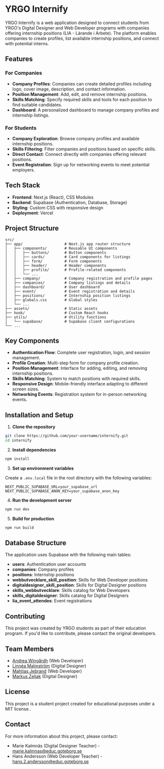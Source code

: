 # YRGO Internify

YRGO Internify is a web application designed to connect students from YRGO's Digital Designer and Web Developer programs with companies offering internship positions (LIA - Lärande i Arbete). The platform enables companies to create profiles, list available internship positions, and connect with potential interns.

## Features

### For Companies

- **Company Profiles**: Companies can create detailed profiles including logo, cover image, description, and contact information.
- **Position Management**: Add, edit, and remove internship positions.
- **Skills Matching**: Specify required skills and tools for each position to find suitable candidates.
- **Dashboard**: A personalized dashboard to manage company profiles and internship listings.

### For Students

- **Company Exploration**: Browse company profiles and available internship positions.
- **Skills Filtering**: Filter companies and positions based on specific skills.
- **Direct Contact**: Connect directly with companies offering relevant positions.
- **Event Registration**: Sign up for networking events to meet potential employers.

## Tech Stack

- **Frontend**: Next.js (React), CSS Modules
- **Backend**: Supabase (Authentication, Database, Storage)
- **Styling**: Custom CSS with responsive design
- **Deployment**: Vercel

## Project Structure

```
src/
├── app/                   # Next.js app router structure
│   ├── components/        # Reusable UI components
│   │   ├── buttons/       # Button components
│   │   ├── cards/         # Card components for listings
│   │   ├── form/          # Form components
│   │   ├── header/        # Header components
│   │   ├── profile/       # Profile-related components
│   │   └── ...
│   ├── company/           # Company registration and profile pages
│   ├── companies/         # Company listings and details
│   ├── dashboard/         # User dashboard
│   ├── event/             # Event registration and details
│   ├── positions/         # Internship position listings
│   ├── globals.css        # Global styles
│   └── ...
├── assets/                # Static assets
├── hook/                  # Custom React hooks
├── utils/                 # Utility functions
│   └── supabase/          # Supabase client configurations
└── ...
```

## Key Components

- **Authentication Flow**: Complete user registration, login, and session management.
- **Profile Creation**: Multi-step form for company profile creation.
- **Position Management**: Interface for adding, editing, and removing internship positions.
- **Skills Matching**: System to match positions with required skills.
- **Responsive Design**: Mobile-friendly interface adapting to different screen sizes.
- **Networking Events**: Registration system for in-person networking events.

## Installation and Setup

1. **Clone the repository**

```bash
git clone https://github.com/your-username/internify.git
cd internify
```

2. **Install dependencies**

```bash
npm install
```

3. **Set up environment variables**

Create a `.env.local` file in the root directory with the following variables:

```
NEXT_PUBLIC_SUPABASE_URL=your_supabase_url
NEXT_PUBLIC_SUPABASE_ANON_KEY=your_supabase_anon_key
```

4. **Run the development server**

```bash
npm run dev
```

5. **Build for production**

```bash
npm run build
```

## Database Structure

The application uses Supabase with the following main tables:

- **users**: Authentication user accounts
- **companies**: Company profiles
- **positions**: Internship positions
- **webbutvecklare_skill_position**: Skills for Web Developer positions
- **digitaldesigner_skill_position**: Skills for Digital Designer positions
- **skills_webbutvecklare**: Skills catalog for Web Developers
- **skills_digitaldesigner**: Skills catalog for Digital Designers
- **lia_event_attendes**: Event registrations

## Contributing

This project was created by YRGO students as part of their education program. If you'd like to contribute, please contact the original developers.

## Team Members

- [Andrea Wingårdh](https://github.com/Andreawingardh) (Web Developer)
- [Linnéa Malmström](https://www.linkedin.com/in/linneamalmstroem/) (Digital Designer)
- [Mahtias Jebrand](https://github.com/Mahtte94) (Web Developer)
- [Markus Zeljak](https://markuszeljak.com/) (Digital Designer)

## License

This project is a student project created for educational purposes under a MIT license..

## Contact

For more information about this project, please contact:

- Marie Kalmnäs (Digital Designer Teacher) - marie.kalmnas@educ.goteborg.se
- Hans Andersson (Web Developer Teacher) - hans.2.andersson@educ.goteborg.se
